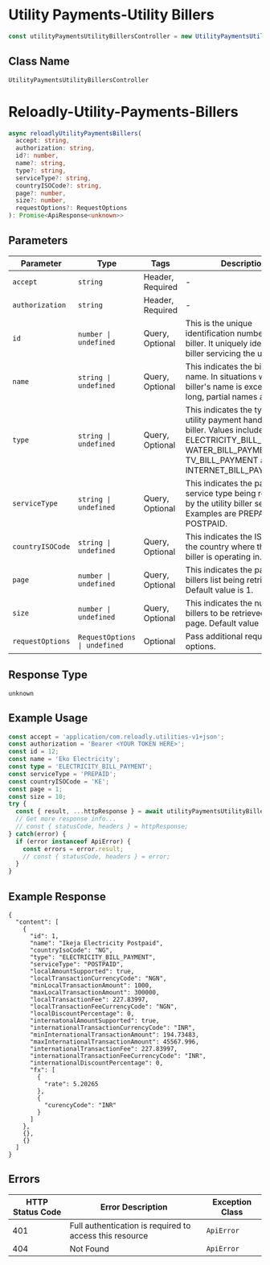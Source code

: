 # Utility Payments-Utility Billers

```ts
const utilityPaymentsUtilityBillersController = new UtilityPaymentsUtilityBillersController(client);
```

## Class Name

`UtilityPaymentsUtilityBillersController`


# Reloadly-Utility-Payments-Billers

```ts
async reloadlyUtilityPaymentsBillers(
  accept: string,
  authorization: string,
  id?: number,
  name?: string,
  type?: string,
  serviceType?: string,
  countryISOCode?: string,
  page?: number,
  size?: number,
  requestOptions?: RequestOptions
): Promise<ApiResponse<unknown>>
```

## Parameters

| Parameter | Type | Tags | Description |
|  --- | --- | --- | --- |
| `accept` | `string` | Header, Required | - |
| `authorization` | `string` | Header, Required | - |
| `id` | `number \| undefined` | Query, Optional | This is the unique identification number of each biller. It uniquely identifies the biller servicing the utility. |
| `name` | `string \| undefined` | Query, Optional | This indicates the biller's name. In situations where the biller's name is exceptionally long, partial names are used. |
| `type` | `string \| undefined` | Query, Optional | This indicates the type of utility payment handled by the biller. Values included are ELECTRICITY_BILL_PAYMENT, WATER_BILL_PAYMENT, TV_BILL_PAYMENT and INTERNET_BILL_PAYMENT. |
| `serviceType` | `string \| undefined` | Query, Optional | This indicates the payment service type being rendered by the utility biller service. Examples are PREPAID and POSTPAID. |
| `countryISOCode` | `string \| undefined` | Query, Optional | This indicates the ISO code of the country where the utility biller is operating in. |
| `page` | `number \| undefined` | Query, Optional | This indicates the page of the billers list being retrieved. Default value is 1. |
| `size` | `number \| undefined` | Query, Optional | This indicates the number of billers to be retrieved on a page. Default value is 200. |
| `requestOptions` | `RequestOptions \| undefined` | Optional | Pass additional request options. |

## Response Type

`unknown`

## Example Usage

```ts
const accept = 'application/com.reloadly.utilities-v1+json';
const authorization = 'Bearer <YOUR TOKEN HERE>';
const id = 12;
const name = 'Eko Electricity';
const type = 'ELECTRICITY_BILL_PAYMENT';
const serviceType = 'PREPAID';
const countryISOCode = 'KE';
const page = 1;
const size = 10;
try {
  const { result, ...httpResponse } = await utilityPaymentsUtilityBillersController.reloadlyUtilityPaymentsBillers(accept, authorization, id, name, type, serviceType, countryISOCode, page, size);
  // Get more response info...
  // const { statusCode, headers } = httpResponse;
} catch(error) {
  if (error instanceof ApiError) {
    const errors = error.result;
    // const { statusCode, headers } = error;
  }
}
```

## Example Response

```
{
  "content": [
    {
      "id": 1,
      "name": "Ikeja Electricity Postpaid",
      "countryIsoCode": "NG",
      "type": "ELECTRICITY_BILL_PAYMENT",
      "serviceType": "POSTPAID",
      "localAmountSupported": true,
      "localTransactionCurrencyCode": "NGN",
      "minLocalTransactionAmount": 1000,
      "maxLocalTransactionAmount": 300000,
      "localTransactionFee": 227.83997,
      "localTransactionFeeCurrencyCode": "NGN",
      "localDiscountPercentage": 0,
      "internatonalAmountSupported": true,
      "internationalTransactionCurrencyCode": "INR",
      "minInternationalTransactionAmount": 194.73483,
      "maxInternationalTransactionAmount": 45567.996,
      "internationalTransactionFee": 227.83997,
      "internationalTransactionFeeCurrencyCode": "INR",
      "internationalDiscountPercentage": 0,
      "fx": [
        {
          "rate": 5.20265
        },
        {
          "curencyCode": "INR"
        }
      ]
    },
    {},
    {}
  ]
}
```

## Errors

| HTTP Status Code | Error Description | Exception Class |
|  --- | --- | --- |
| 401 | Full authentication is required to access this resource | `ApiError` |
| 404 | Not Found | `ApiError` |

